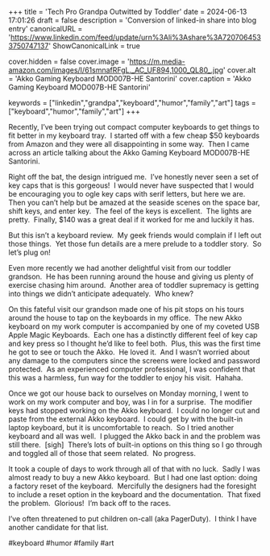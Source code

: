 +++
title = 'Tech Pro Grandpa Outwitted by Toddler'
date = 2024-06-13 17:01:26
draft = false
description = 'Conversion of linked-in share into blog entry'
canonicalURL = 'https://www.linkedin.com/feed/update/urn%3Ali%3Ashare%3A7207064533750747137'
ShowCanonicalLink = true

cover.hidden = false
cover.image = 'https://m.media-amazon.com/images/I/61smnafRFgL._AC_UF894,1000_QL80_.jpg'
cover.alt = 'Akko Gaming Keyboard MOD007B-HE Santorini'
cover.caption = 'Akko Gaming Keyboard MOD007B-HE Santorini'

keywords = ["linkedin","grandpa","keyboard","humor","family","art"]
tags = ["keyboard","humor","family","art"]
+++

Recently, I’ve been trying out compact computer keyboards to get things to fit
better in my keyboard tray.  I started off with a few cheap $50 keyboards from
Amazon and they were all disappointing in some way.  Then I came across an
article talking about the Akko Gaming Keyboard MOD007B-HE Santorini.

Right off the bat, the design intrigued me.  I’ve honestly never seen a set of
key caps that is this gorgeous!  I would never have suspected that I would be
encouraging you to ogle key caps with serif letters, but here we are.  Then you
can’t help but be amazed at the seaside scenes on the space bar, shift keys, and
enter key.  The feel of the keys is excellent.  The lights are pretty.  Finally,
$140 was a great deal if it worked for me and luckily it has.

But this isn’t a keyboard review.  My geek friends would complain if I left out
those things.  Yet those fun details are a mere prelude to a toddler story.  So
let’s plug on!

Even more recently we had another delightful visit from our toddler grandson. 
He has been running around the house and giving us plenty of exercise chasing
him around.  Another area of toddler supremacy is getting into things we didn’t
anticipate adequately.  Who knew?

On this fateful visit our grandson made one of his pit stops on his tours around
the house to tap on the keyboards in my office.  The new Akko keyboard on my
work computer is accompanied by one of my coveted USB Apple Magic Keyboards. 
Each one has a distinctly different feel of key cap and key press so I thought
he’d like to feel both.  Plus, this was the first time he got to see or touch
the Akko.  He loved it.  And I wasn’t worried about any damage to the computers
since the screens were locked and password protected.  As an experienced
computer professional, I was confident that this was a harmless, fun way for the
toddler to enjoy his visit.  Hahaha.

Once we got our house back to ourselves on Monday morning, I went to work on my
work computer and boy, was I in for a surprise.  The modifier keys had stopped
working on the Akko keyboard.  I could no longer cut and paste from the external
Akko keyboard.  I could get by with the built-in laptop keyboard, but it is
uncomfortable to reach.  So I tried another keyboard and all was well.  I
plugged the Akko back in and the problem was still there.  [sigh]  There’s lots
of built-in options on this thing so I go through and toggled all of those that
seem related.  No progress.

It took a couple of days to work through all of that with no luck.  Sadly I was
almost ready to buy a new Akko keyboard.  But I had one last option: doing a
factory reset of the keyboard.  Mercifully the designers had the foresight to
include a reset option in the keyboard and the documentation.  That fixed the
problem.  Glorious!  I’m back off to the races.

I’ve often threatened to put children on-call (aka PagerDuty).  I think I have
another candidate for that list.

#keyboard #humor #family #art
